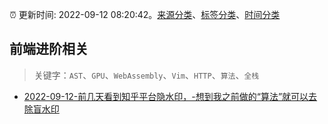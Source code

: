 :alarm_clock: 更新时间: 2022-09-12 08:20:42。[来源分类](../README.md)、[标签分类](../TAGS.md)、[时间分类](../TIMELINE.md)

## 前端进阶相关


> 关键字：`AST`、`GPU`、`WebAssembly`、`Vim`、`HTTP`、`算法`、`全栈`



- [2022-09-12-前几天看到知乎平台隐水印，-想到我之前做的“算法”就可以去除盲水印](https://www.v2ex.com/t/879455) 